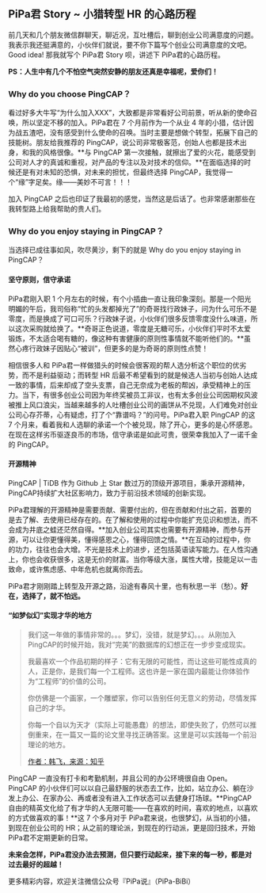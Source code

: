 ## PiPa君 Story ~ 小猎转型 HR 的心路历程

前几天和几个朋友微信群聊天，聊近况，互吐槽后，聊到创业公司满意度的问题。我表示我还挺满意的，小伙伴们就说，要不你下篇写个创业公司满意度的文吧。Good idea! 那我就写个 PiPa君 Story 呗，讲述下 PiPa君的心路历程。

**PS：人生中有几个不怕空气突然安静的朋友还真是幸福呢，爱你们！**

### Why do you choose PingCAP？

看过好多大牛写“为什么加入XXX”，大致都是非常看好公司前景，听从新的使命召唤，所以坚定不移的加入。PiPa君在 7 个月前作为一个从业 4 年的小猎，估计因为战五渣吧，没有感受到什么使命的召唤。当时主要是想做个转型，拓展下自己的技能树。朋友给我推荐的 PingCAP，说公司非常极客范，创始人也都是技术出身，和我的风格很像。**与 PingCAP 第一次接触，就擦出了爱的火花，能感受到公司对人才的真诚和重视，对产品的专注以及对技术的信仰。**在面临选择的时候还是有对未知的恐惧，对未来的担忧，但最终选择 PingCAP，我觉得一个“缘”字足矣。缘——美妙不可言！！！

加入 PingCAP 之后也印证了我最初的感觉，当然这是后话了。也非常感谢那些在我转型路上给我帮助的贵人们。

### Why do you enjoy staying in PingCAP？

当选择已成往事如风，吹尽黄沙，剩下的就是 Why do you enjoy staying in PingCAP？

#### 坚守原则，信守承诺

PiPa君刚入职 1 个月左右的时候，有个小插曲一直让我印象深刻。那是一个阳光明媚的午后，我司俗称“忙的头发都掉光了”的奇哥找行政妹子，问为什么可乐不是零度，而是换成了可口可乐？行政妹子说，小伙伴们很多反馈零度没什么味道，所以这次采购就给换了。**奇哥正色说道，零度是无糖可乐，小伙伴们平时不太爱锻炼，不太适合喝有糖的，像这种有害健康的原则性事情就不能听他们的。**虽然心疼行政妹子因贴心“被训”，但更多的是为奇哥的原则性点赞！

相信很多人和 PiPa君一样做猎头的时候会很客观的帮人选分析这个职位的优劣势，而不是利益驱动；而转型 HR 后最不希望看到的就是候选人当初与创始人达成一致的事情，后来却成了空头支票，自己无奈成为老板的帮凶，承受精神上的压力。当下，有很多创业公司因为年终奖被员工非议，也有太多创业公司因期权风波被推上风口浪尖，当越来越多的人吐槽创业公司的画饼从不兑现，人们难免对创业公司心存芥蒂，心有疑虑，打了个“靠谱吗？”的问号。PiPa君入职 PingCAP 的这 7 个月来，看着我和人选聊的承诺一个个被兑现，除了开心，更多的是心怀感恩。在现在这样劣币驱逐良币的市场，信守承诺是如此可贵，很荣幸我加入了一诺千金的 PingCAP。

#### 开源精神

PingCAP | TiDB 作为 Github 上 Star 数过万的顶级开源项目，秉承开源精神，PingCAP持续扩大社区影响力，致力于前沿技术领域的创新实现。

PiPa君理解的开源精神是需要贡献、需要付出的，但在贡献和付出之前，首要的是去了解、去使用已经存在的。在了解和使用的过程中你能扩充见识和想法，而不会成为井底之蛙还茫然自得。**加入创业公司其实也需要有开源精神，而参与开源，可以让你更懂得美，懂得感恩之心，懂得回馈之情。**在互动的过程中，你的功力，往往也会大增。不光是技术上的进步，还包括英语读写能力。在人性沟通上，你也会收获很多，这是无价的财富。当你等级大涨，属性大增，技能足以一击致命，或许焦虑感、中年危机也就离你而去。

PiPa君才刚刚踏上转型及开源之路，沿途有春风十里，也有秋思一半（愁）。**好在，选择了，就不怕远。**

####  “如梦似幻”实现才华的地方

> 我们这一年做的事情非常的。。。梦幻，没错，就是梦幻。。。从刚加入PingCAP的时候开始，我对“完美”的数据库的幻想正在一步步变成现实。
> 
> 我最喜欢一个作品初期的样子：它有无限的可能性，而让这些可能性成真的人，正是你，是我们每一个工程师。这也许是一家在国内最能让你体验作为“工程师”的价值的公司。
> 
> 你仿佛是一个画家，一个雕塑家，你可以告别任何无意义的劳动，尽情发挥自己的才华。
> 
> 你每一个自以为天才（实际上可能愚蠢）的想法，即使失败了，仍然可以推倒重来，在一篇又一篇的论文里寻找正确答案。这里是可以实践每一个前沿理论的地方。
> 
> [作者：韩飞，来源：知乎](https://www.zhihu.com/question/64878683/answer/225394370)

PingCAP 一直没有打卡和考勤机制，并且公司的办公环境很自由 Open。PingCAP 的小伙伴们可以以自己最舒服的状态去工作，比如，站立办公、躺在沙发上办公、在家办公、再或者没有进入工作状态可以去健身打场球。**PingCAP自由的精英文化给了有才华的人无限可能——在喜欢的时间，喜欢的地点，以喜欢的方式做喜欢的事！**这 7 个多月对于 PiPa君来说，也很梦幻，从当初的小猎，到现在创业公司的 HR；从之前的理论派，到现在的行动派，更是回归技术，开始PiPa君不定期更新的日常。

**未来会怎样，PiPa君没办法去预测，但只要行动起来，接下来的每一秒，都是对过去最好的超越！**

更多精彩内容，欢迎关注微信公众号『PiPa说』（PiPa-BiBi）